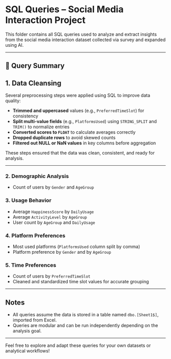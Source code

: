 #  SQL Queries – Social Media Interaction Project

This folder contains all SQL queries used to analyze and extract insights from the social media interaction dataset collected via survey and expanded using AI.

---

## 📄 Query Summary

## 1. Data Cleansing

Several preprocessing steps were applied using SQL to improve data quality:

- **Trimmed and uppercased** values (e.g., `PreferredTimeSlot`) for consistency
- **Split multi-value fields** (e.g., `PlatformsUsed`) using `STRING_SPLIT` and `TRIM()` to normalize entries
- **Converted scores to `FLOAT`** to calculate averages correctly
- **Dropped duplicate rows** to avoid skewed counts
- **Filtered out NULL or NaN values** in key columns before aggregation

These steps ensured that the data was clean, consistent, and ready for analysis.

---

### 2. **Demographic Analysis**
- Count of users by `Gender` and `AgeGroup`

### 3. **Usage Behavior**
- Average `HappinessScore` by `DailyUsage`
- Average `ActivityLevel` by `AgeGroup`
- User count by `AgeGroup` and `DailyUsage`

### 4. **Platform Preferences**
- Most used platforms (`PlatformsUsed` column split by comma)
- Platform preference by `Gender` and by `AgeGroup`

### 5. **Time Preferences**
- Count of users by `PreferredTimeSlot`
- Cleaned and standardized time slot values for accurate grouping

---



##  Notes

- All queries assume the data is stored in a table named `dbo.[Sheet1$]`, imported from Excel.
- Queries are modular and can be run independently depending on the analysis goal.

---

Feel free to explore and adapt these queries for your own datasets or analytical workflows!

